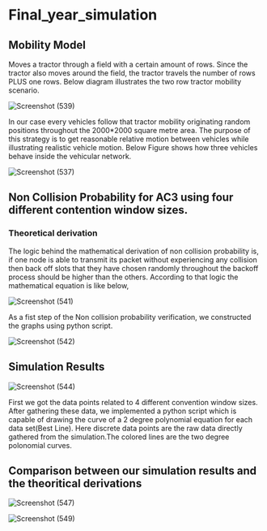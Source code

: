 # Final_year_simulation

## Mobility Model

Moves a tractor through a field with a certain amount of rows. Since the tractor also moves around the field,
the tractor travels the number of rows PLUS one rows. Below diagram illustrates the two row tractor mobility scenario.

![Screenshot (539)](https://user-images.githubusercontent.com/37435024/99904141-18cfa780-2cef-11eb-83c7-42368b64b72d.png)

  In our case every vehicles follow that tractor mobility originating random positions throughout the 2000*2000 square metre area.
The purpose of this strategy is to get reasonable relative motion between vehicles while illustrating realistic vehicle motion. 
Below Figure shows how three vehicles behave inside the vehicular network.

![Screenshot (537)](https://user-images.githubusercontent.com/37435024/99904145-1c632e80-2cef-11eb-902f-47fbbe931e39.png)

 ## Non Collision Probability for AC3 using four different contention window sizes.
 
 ### Theoretical derivation
 
 The logic behind the mathematical derivation of non collision probability is, if one node is able to transmit its packet without experiencing any collision then back off slots that they have chosen randomly throughout the backoff process should be higher than the others. According to that logic the mathematical equation is like below,
    
![Screenshot (541)](https://user-images.githubusercontent.com/37435024/99904313-20438080-2cf0-11eb-8469-c1cd444b4895.png)
    
   
As a fist step of the Non collision probability verification, we constructed the graphs using python script.

![Screenshot (542)](https://user-images.githubusercontent.com/37435024/99904402-9b0c9b80-2cf0-11eb-8409-5a9a2ec8ff4b.png)

## Simulation Results

![Screenshot (544)](https://user-images.githubusercontent.com/37435024/99904578-c17f0680-2cf1-11eb-90ba-0359d44177e9.png)

First we got the data points related to 4 different convention window sizes. After gathering these data,
we implemented a python script which is capable of drawing the curve of a 2 degree polynomial equation for each data set(Best Line).
Here discrete data points are the raw data directly gathered from the simulation.The colored lines are the two degree polonomial curves.

## Comparison between our simulation results and the theoritical derivations

![Screenshot (547)](https://user-images.githubusercontent.com/37435024/99904881-d492d600-2cf3-11eb-9e6a-ce81176e0c28.png)

![Screenshot (549)](https://user-images.githubusercontent.com/37435024/99905016-36534000-2cf4-11eb-80ab-042595244b96.png)


